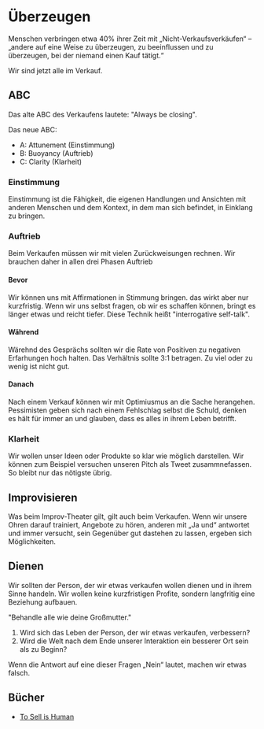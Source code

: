 # Überzeugen

Menschen verbringen etwa 40% ihrer Zeit mit „Nicht-Verkaufsverkäufen“ – „andere auf eine Weise zu überzeugen, zu beeinflussen und zu überzeugen, bei der niemand einen Kauf tätigt.“

Wir sind jetzt alle im Verkauf.

## ABC

Das alte ABC des Verkaufens lautete: "Always be closing".

Das neue ABC: 

- A: Attunement (Einstimmung)
- B: Buoyancy (Auftrieb)
- C: Clarity (Klarheit)

### Einstimmung

Einstimmung ist die Fähigkeit, die eigenen Handlungen und Ansichten mit anderen Menschen und dem Kontext, in dem man sich befindet, in Einklang zu bringen.

### Auftrieb

Beim Verkaufen müssen wir mit vielen Zurückweisungen rechnen. Wir brauchen daher in allen drei Phasen Auftrieb

#### Bevor

Wir können uns mit Affirmationen in Stimmung bringen. das wirkt aber nur kurzfristig. Wenn wir uns selbst fragen, ob wir es schaffen können, bringt es länger etwas und reicht tiefer. Diese Technik heißt "interrogative self-talk".

#### Während

Wärehnd des Gesprächs sollten wir die Rate von Positiven zu negativen Erfarhungen hoch halten. Das Verhältnis sollte 3:1 betragen. Zu viel oder zu wenig ist nicht gut.

#### Danach

Nach einem Verkauf können wir mit Optimiusmus an die Sache herangehen. Pessimisten geben sich nach einem Fehlschlag selbst die Schuld, denken es hält für immer an und glauben, dass es alles in ihrem Leben betrifft.

### Klarheit

Wir wollen unser Ideen oder Produkte so klar wie möglich darstellen. Wir können zum Beispiel versuchen unseren Pitch als Tweet zusammnefassen. So bleibt nur das nötigste übrig.

## Improvisieren

Was beim Improv-Theater gilt, gilt auch beim Verkaufen. Wenn wir unsere Ohren darauf trainiert, Angebote zu hören, anderen mit „Ja und“ antwortet und immer versucht, sein Gegenüber gut dastehen zu lassen, ergeben sich Möglichkeiten.

## Dienen

Wir sollten der Person, der wir etwas verkaufen wollen dienen und in ihrem Sinne handeln. Wir wollen keine kurzfristigen Profite, sondern langfritig eine Beziehung aufbauen.

"Behandle alle wie deine Großmutter."

1. Wird sich das Leben der Person, der wir etwas verkaufen, verbessern?
2. Wird die Welt nach dem Ende unserer Interaktion ein besserer Ort sein als zu Beginn? 

Wenn die Antwort auf eine dieser Fragen „Nein“ lautet, machen wir etwas falsch.

## Bücher

- [To Sell is Human](https://www.goodreads.com/book/show/13593553-to-sell-is-human)